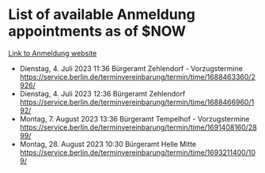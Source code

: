 # List of available Anmeldung appointments as of $NOW
[Link to Anmeldung website](https://service.berlin.de/terminvereinbarung/termin/tag.php?termin=1&anliegen[]=120686&dienstleisterlist=122210,122217,327316,122219,327312,122227,327314,122231,327346,122243,327348,122254,122252,329742,122260,329745,122262,329748,122271,327278,122273,327274,122277,327276,330436,122280,327294,122282,327290,122284,327292,122291,327270,122285,327266,122286,327264,122296,327268,150230,329760,122297,327286,122294,327284,122312,329763,122314,329775,122304,327330,122311,327334,122309,327332,317869,122281,327352,122279,329772,122283,122276,327324,122274,327326,122267,329766,122246,327318,122251,327320,122257,327322,122208,327298,122226,327300&herkunft=http%3A%2F%2Fservice.berlin.de%2Fdienstleistung%2F120686%2F)
- Dienstag, 4. Juli 2023 11:36 Bürgeramt Zehlendorf - Vorzugstermine https://service.berlin.de/terminvereinbarung/termin/time/1688463360/2926/
- Dienstag, 4. Juli 2023 12:36 Bürgeramt Zehlendorf https://service.berlin.de/terminvereinbarung/termin/time/1688466960/192/
- Montag, 7. August 2023 13:36 Bürgeramt Tempelhof - Vorzugstermine https://service.berlin.de/terminvereinbarung/termin/time/1691408160/2899/
- Montag, 28. August 2023 10:30 Bürgeramt Helle Mitte https://service.berlin.de/terminvereinbarung/termin/time/1693211400/109/
